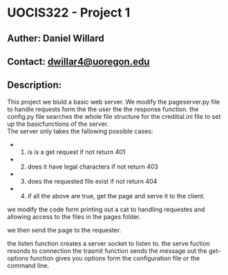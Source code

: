 # UOCIS322 - Project 1 #

## Auther: Daniel Willard 
## Contact: dwillar4@uoregon.edu

## Description:

This project we biuld a basic web server. 
We modify the pageserver.py file to handle requests form the the user the the response function. 
the config.py file searches the whole file structure for the creditial.ini file to set up the basicfunctions of the server.  
The server only takes the fallowing possible cases:

* 1) is is a get request if not return 401

* 2) does it have legal characters if not return 403

* 3) does the requested file exist if not return 404

* 4) if all the above are true, get the page and serve it to the client.
 

we modify the code form printing out a cat to handling requestes and allowing access to the files in the pages folder.

we then send the page to the requester.

the listen function creates a server socket to listen to.
the serve fuction resonds to connection
the trasmit function sends the message out
the get-options function gives you options form the configuration file or the command line.



